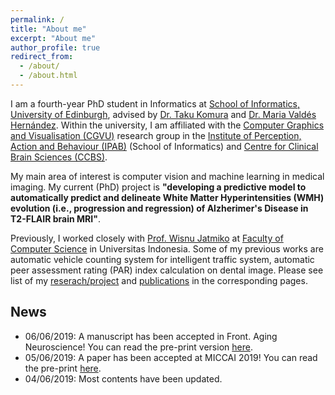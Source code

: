 ```yaml
---
permalink: /
title: "About me"
excerpt: "About me"
author_profile: true
redirect_from: 
  - /about/
  - /about.html
---
```


I am a fourth-year PhD student in Informatics at [School of Informatics, University of Edinburgh](https://www.ed.ac.uk/informatics), advised by [Dr. Taku Komura](http://homepages.inf.ed.ac.uk/tkomura/) and [Dr. Maria Valdés Hernández](https://www.research.ed.ac.uk/portal/en/persons/maria-valdes-hernandez(f22f22d9-52bb-4883-bf94-52aa23a691e1).html). Within the university, I am affiliated with the [Computer Graphics and Visualisation (CGVU)](http://www.ipab.inf.ed.ac.uk/cgvu/index.html) research group in the [Institute of Perception, Action and Behaviour (IPAB)](http://web.inf.ed.ac.uk/ipab) (School of Informatics) and [Centre for Clinical Brain Sciences (CCBS)](https://www.ed.ac.uk/clinical-brain-sciences).

My main area of interest is computer vision and machine learning in medical imaging. My current (PhD) project is **"developing a predictive model to automatically predict and delineate White Matter Hyperintensities (WMH) evolution (i.e., progression and regression) of Alzherimer's Disease in T2-FLAIR brain MRI"**.

Previously, I worked closely with [Prof. Wisnu Jatmiko](http://staff.ui.ac.id/wisnuj) at [Faculty of Computer Science](http://www.cs.ui.ac.id/?lang=en) in Universitas Indonesia. Some of my previous works are automatic vehicle counting system for intelligent traffic system, automatic peer assessment rating (PAR) index calculation on dental image. Please see list of my [reserach/project](https://febrianrachmadi.github.io/projects/) and [publications](https://febrianrachmadi.github.io/publications/) in the corresponding pages.

News
------
 - 06/06/2019: A manuscript has been accepted in Front. Aging Neuroscience! You can read the pre-print version [here](https://doi.org/10.1101/550517).
 - 05/06/2019: A paper has been accepted at MICCAI 2019! You can read the pre-print [here](https://doi.org/10.1101/662692).
 - 04/06/2019: Most contents have been updated.
